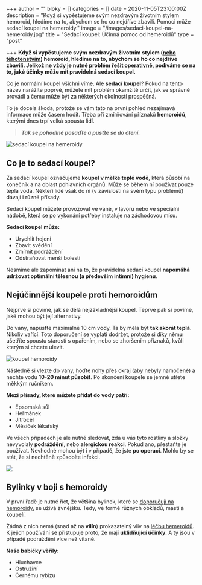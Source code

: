 +++
author = ""
bloky = []
categories = []
date = 2020-11-05T23:00:00Z
description = "Když si vypěstujeme svým nezdravým životním stylem hemoroid, hledíme na to, abychom se ho co nejdříve zbavili. Pomoci může sedací koupel na hemeroidy."
image = "/images/sedaci-koupel-na-hemeroidy.jpg"
title = "Sedací koupel: Účinná pomoc od hemeroidů"
type = "post"

+++
**Když si vypěstujeme svým nezdravým životním stylem (**[**nebo těhotenstvím**](https://www.nahemeroidy.cz/proc-vznikaji-hemoroidy-tehotenstvi/)**) hemoroid, hledíme na to, abychom se ho co nejdříve zbavili. Jelikož ne vždy je nutné problém** [**řešit operativně**](https://www.nahemeroidy.cz/operace-hemoroidu-na-co-vse-se-pripravit/)**, podíváme se na to, jaké účinky může mít pravidelná sedací koupel.**

Co je normální koupel všichni víme. Ale **sedací koupel**? Pokud na tento název narážíte poprvé, můžete mít problém okamžitě určit, jak se správně provádí a čemu může být za některých okolností prospěšná.

To je docela škoda, protože se vám tato na první pohled nezajímavá informace může časem hodit. Třeba při zmírňování příznaků **hemoroidů**, kterými dnes trpí velká spousta lidí.

> **_Tak se pohodlně posaďte a pusťte se do čtení._**

![sedací koupel na hemeroidy](/images/hemoroidy-sedaci-koupel.jpg)

## Co je to sedací koupel?

Za sedací koupel označujeme **koupel v mělké teplé vodě**, která působí na konečník a na oblast pohlavních orgánů. Může se během ní používat pouze teplá voda. Někteří lidé však do ní (v závislosti na svém typu problémů) dávají i různé přísady.

Sedací koupel můžete provozovat ve vaně, v lavoru nebo ve speciální nádobě, která se po vykonání potřeby instaluje na záchodovou mísu.

**Sedací koupel může:**

* Urychlit hojení
* Zbavit svědění
* Zmírnit podráždění
* Odstraňovat menší bolesti

Nesmíme ale zapomínat ani na to, že pravidelná sedací koupel **napomáhá udržovat optimální tělesnou (a především intimní) hygienu**.

## Nejúčinnější koupele proti hemoroidům

Nejprve si povíme, jak se dělá nejzákladnější koupel. Teprve pak si povíme, jaké mohou být její alternativy.

Do vany, napusťte maximálně 10 cm vody. Ta by měla být **tak akorát teplá**. Nikoliv vařící. Toto doporučení se vyplatí dodržet, protože si díky němu ušetříte spoustu starostí s opařením, nebo se zhoršením příznaků, kvůli kterým si chcete ulevit.

![koupel hemoroidy](/images/sedaci-koupel.jpg)

Následně si vlezte do vany, hoďte nohy přes okraj (aby nebyly namočené) a nechte vodu **10-20 minut působit**. Po skončení koupele se jemně utřete měkkým ručníkem.

**Mezi přísady, které můžete přidat do vody patří:**

* Epsomská sůl
* Heřmánek
* Jitrocel
* Měsíček lékařský

Ve všech případech je ale nutné sledovat, zda u vás tyto rostliny a složky nevyvolaly **podráždění**, nebo **alergickou reakci**. Pokud ano, přestaňte je používat. Nevhodné mohou být i v případě, že jste **po operaci**. Mohlo by se stát, že si nechtěně způsobíte infekci.

![](/images/hermanek-na-hemeroidy.jpg)

## Bylinky v boji s hemoroidy

V první řadě je nutné říct, že většina bylinek, které se [doporučují na hemoroidy](https://www.nahemeroidy.cz/hemoroidy-vse-co-o-nich-potrebujete-vedet/), se užívá zvnějšku. Tedy, ve formě různých obkladů, mastí a koupelí.

Žádná z nich nemá (snad až na **vilín**) prokazatelný vliv na [léčbu hemeroidů](https://www.nahemeroidy.cz/lecba-a-priznaky-hemoroidu/). K jejich používání se přistupuje proto, že mají **uklidňující účinky**. A ty jsou v případě podráždění více než vítané.

**Naše babičky věřily:**

* Hluchavce
* Ostružiní
* Černému rybízu